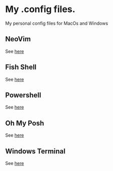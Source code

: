 # My .config files.

My personal config files for MacOs and Windows

## NeoVim

See [here](/nvim/readme.md)

## Fish Shell

See [here](/fish/readme.md)

## Powershell

See [here](/pwsh/readme.md)

## Oh My Posh

See [here](/ohmyposh/readme.md)

## Windows Terminal

See [here](/terminal/readme.md)
